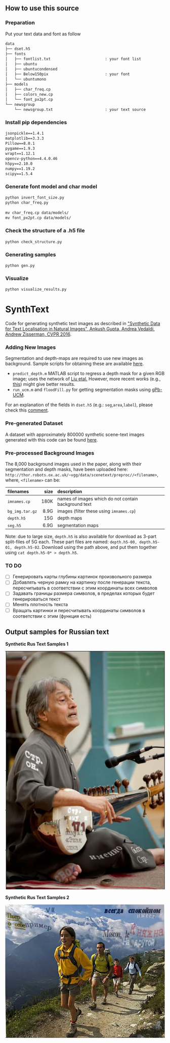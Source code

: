 ## How to use this source

### Preparation

Put your text data and font as follow

```
data
├── dset.h5
├── fonts
│   ├── fontlist.txt                        : your font list
│   ├── ubuntu
│   ├── ubuntucondensed
│   ├── Below150pix                         : your font
│   └── ubuntumono
├── models
│   ├── char_freq.cp
│   ├── colors_new.cp
│   └── font_px2pt.cp
└── newsgroup
    └── newsgroup.txt                       : your text source
```

### Install pip dependencies

```
jsonpickle==1.4.1
matplotlib==3.3.3
Pillow==8.0.1
pygame==1.9.3
wrapt==1.12.1
opencv-python==4.4.0.46
h5py==2.10.0
numpy==1.19.2
scipy==1.5.4
```

### Generate font model and char model
```
python invert_font_size.py
python char_freq.py

mv char_freq.cp data/models/
mv font_px2pt.cp data/models/
```
### Check the structure of a .h5 file

```
python check_structure.py
```
### Generating samples

```
python gen.py
```
### Visualize

```
python visualize_results.py
```

# SynthText
Code for generating synthetic text images as described in ["Synthetic Data for Text Localisation in Natural Images", Ankush Gupta, Andrea Vedaldi, Andrew Zisserman, CVPR 2016](http://www.robots.ox.ac.uk/~vgg/data/scenetext/).

### Adding New Images
Segmentation and depth-maps are required to use new images as background. Sample scripts for obtaining these are available [here](https://github.com/ankush-me/SynthText/tree/master/prep_scripts).

* `predict_depth.m` MATLAB script to regress a depth mask for a given RGB image; uses the network of [Liu etal.](https://bitbucket.org/fayao/dcnf-fcsp/) However, more recent works (e.g., [this](https://github.com/iro-cp/FCRN-DepthPrediction)) might give better results.
* `run_ucm.m` and `floodFill.py` for getting segmentation masks using [gPb-UCM](https://github.com/jponttuset/mcg).

For an explanation of the fields in `dset.h5` (e.g.: `seg`,`area`,`label`), please check this [comment](https://github.com/ankush-me/SynthText/issues/5#issuecomment-274490044).


### Pre-generated Dataset
A dataset with approximately 800000 synthetic scene-text images generated with this code can be found [here](http://www.robots.ox.ac.uk/~vgg/data/scenetext/).

### Pre-processed Background Images
The 8,000 background images used in the paper, along with their segmentation and depth masks, have been uploaded here:
`http://thor.robots.ox.ac.uk/~vgg/data/scenetext/preproc//<filename>`, where, `<filename>` can be:

|    filenames    | size |                      description                     |
|:--------------- | ----:|:---------------------------------------------------- |
| `imnames.cp`    | 180K | names of images which do not contain background text | 
| `bg_img.tar.gz` | 8.9G | images (filter these using `imnames.cp`)             |
| `depth.h5`      |  15G | depth maps                                           | 
| `seg.h5`        | 6.9G | segmentation maps                                    |

Note: due to large size, `depth.h5` is also available for download as 3-part split-files of 5G each.
These part files are named: `depth.h5-00, depth.h5-01, depth.h5-02`. Download using the path above, and put them together using `cat depth.h5-0* > depth.h5`.

### TO DO
- [ ] Генерировать карты глубины картинок произвольного размера
- [ ] Добавлять черную рамку на картинку после генерации текста, пересчитывать в соответствии с этим координаты всех символов
- [ ] Задавать границы размера символов, в пределах которых будет генерироваться текст
- [ ] Менять плотность текста
- [ ] Вращать картинки и пересчитывать координаты символов в соответствии с этим (функция есть)
## Output samples for Russian text

**Synthetic Rus Text Samples 1**

![example 1](https://github.com/IgorSondors/SynthText_ubuntu/blob/main/results/example1.jpg)


**Synthetic Rus Text Samples 2**

![example 2](https://github.com/IgorSondors/SynthText_ubuntu/blob/main/results/example2.jpg)
